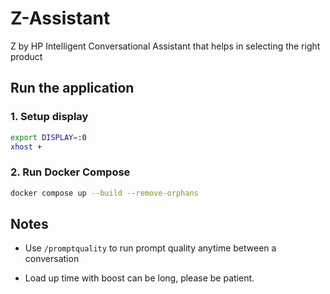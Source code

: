 # Z-Assistant
Z by HP Intelligent Conversational Assistant that helps in selecting the right product

## Run the application

### 1. Setup display

```sh
export DISPLAY=:0
xhost +
```

### 2. Run Docker Compose

```sh
docker compose up --build --remove-orphans
```

## Notes

- Use `/promptquality` to run prompt quality anytime between a conversation

-  Load up time with boost can be long, please be patient. 